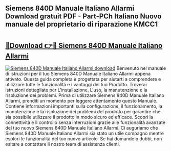 ## Siemens 840D Manuale Italiano Allarmi Download gratuit PDF - Part-PCh Italiano Nuovo manuale del proprietario di riparazione KMCC1

# <h2><a href="http://dfc0jh.blite.top/?on=Siemens+840D+Manuale+Italiano+Allarmi">🔗Download 👉🔴 Siemens 840D Manuale Italiano Allarmi</a></h2>

[![Siemens 840D Manuale Italiano Allarmi download](https://i.imgur.com/lujVjoI.png)](http://dfc0jh.blite.top/?on=Siemens+840D+Manuale+Italiano+Allarmi)
Benvenuto nel manuale di istruzioni per il tuo Siemens 840D Manuale Italiano Allarmi appena attivato. Questa guida completa è progettata per aiutarti a comprendere e utilizzare tutte le funzionalità e i vantaggi del tuo Prodotto. Troverai istruzioni dettagliate per L'installazione, L'uso, la manutenzione e la risoluzione dei problemi. Prima di utilizzare Siemens 840D Manuale Italiano Allarmi, prenditi un momento per leggere attentamente questo Manuale. Contiene informazioni importanti sulla configurazione, il funzionamento, la manutenzione e la risoluzione dei problemi del prodotto per garantire che sia possibile utilizzare il prodotto in modo sicuro ed efficace. Scopri la connettività e il controllo senza interruzioni grazie alle funzionalità avanzate del tuo nuovo Siemens 840D Manuale Italiano Allarmi. Ci auguriamo che Siemens 840D Manuale Italiano Allarmi sia stato un utile compagno mentre esplori le funzionalità del tuo nuovo articolo. Se hai domande o dubbi, non esitare a contattare il nostro team di assistenza clienti.
